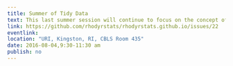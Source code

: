 ```yaml
---
title: Summer of Tidy Data
text: This last summer session will continue to focus on the concept of tidy data and how it applies to your research.  Data management and data design are something that, if done right, will make your subsequent analysis MUCH easier.  If little thought is given up front, then you'll be spending lots of time at the end.
link: https://github.com/rhodyrstats/rhodyrstats.github.io/issues/22
eventlink: 
location: "URI, Kingston, RI, CBLS Room 435"
date: 2016-08-04,9:30-11:30 am
publish: no
---
```

